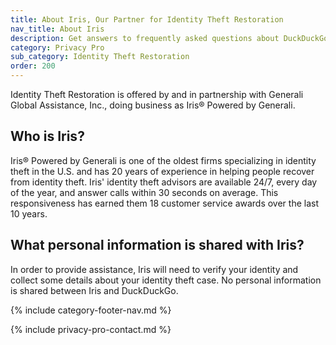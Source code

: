 ```yaml
---
title: About Iris, Our Partner for Identity Theft Restoration
nav_title: About Iris
description: Get answers to frequently asked questions about DuckDuckGo Identity Theft Restoration, which helps you restore your identity if it is stolen.
category: Privacy Pro
sub_category: Identity Theft Restoration
order: 200
---
```


Identity Theft Restoration is offered by and in partnership with Generali Global Assistance, Inc., doing business as Iris® Powered by Generali.

## Who is Iris?

Iris® Powered by Generali is one of the oldest firms specializing in identity theft in the U.S. and has 20 years of experience in helping people recover from identity theft. Iris' identity theft advisors are available 24/7, every day of the year, and answer calls within 30 seconds on average. This responsiveness has earned them 18 customer service awards over the last 10 years.

## What personal information is shared with Iris?

In order to provide assistance, Iris will need to verify your identity and collect some details about your identity theft case. No personal information is shared between Iris and DuckDuckGo.

{% include category-footer-nav.md %}

{% include privacy-pro-contact.md %}
